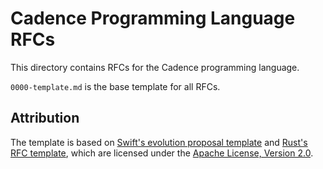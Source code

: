 # Cadence Programming Language RFCs

This directory contains RFCs for the Cadence programming language.

`0000-template.md` is the base template for all RFCs.

## Attribution

The template is based on [Swift's evolution proposal template](https://github.com/apple/swift-evolution/blob/master/proposal-templates/0000-swift-template.md)
and [Rust's RFC template](https://github.com/rust-lang/rfcs/blob/master/0000-template.md),
which are licensed under the [Apache License, Version 2.0](http://www.apache.org/licenses/LICENSE-2.0).
